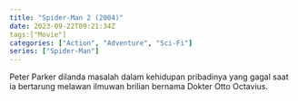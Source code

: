 ```yaml
---
title: "Spider-Man 2 (2004)"
date: 2023-09-22T09:21:34Z
tags:["Movie"]
categories: ["Action", "Adventure", "Sci-Fi"]
series: ["Spider-Man"]
---
```


Peter Parker dilanda masalah dalam kehidupan pribadinya yang gagal saat ia bertarung melawan ilmuwan brilian bernama Dokter Otto Octavius.

<mux-player stream-type="on-demand"
  src="https://kp3d-my.sharepoint.com/personal/ryoo_kp3d_onmicrosoft_com/_layouts/15/download.aspx?share=ERIxvol_qn5FuUKAUCeNXu4BEV42y4djQkhAZ8aH5RnRiA" metadata-video-title="Spider-Man 2 (2004)" prefer-playback="mse" controls>
  </mux-player>
  
  
  <script src="https://cdn.jsdelivr.net/npm/@mux/mux-player"></script>
  
 <script id="1EUXvgWm8j7lX8KhVW02rTIWxsLDu9ssoa4fmia6K8UE" type="application/ld+json">
 {
  "@context": "https://schema.org/",
  "@type": "VideoObject",
  "name": "Spider-Man 2 (2004)",
  "contentUrl": "https://stream.mux.com/1EUXvgWm8j7lX8KhVW02rTIWxsLDu9ssoa4fmia6K8UE.m3u8",
  "thumbnailUrl": "https://www.themoviedb.org/t/p/original/qcAndIpNzuAxXKZeak6IFxZ2kKT.jpg?width=314&fit_mode=preserve&time=25",
  "uploadDate": "2023-09-22T09:21:34Z",
}

</script>